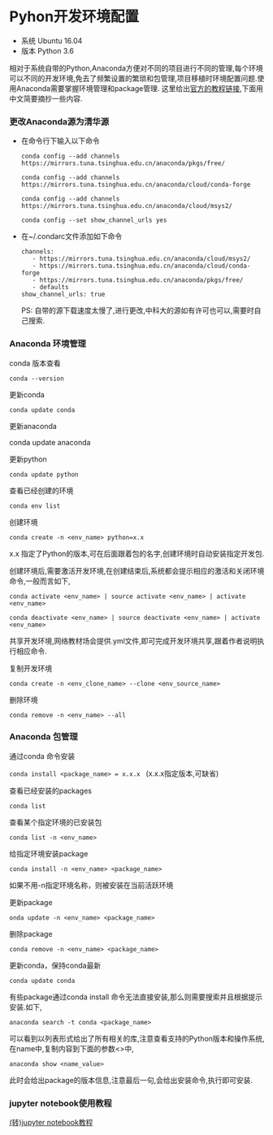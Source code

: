 # Pyhon开发环境配置

* 系统 Ubuntu 16.04
* 版本 Python 3.6

相对于系统自带的Python,Anaconda方便对不同的项目进行不同的管理,每个环境可以不同的开发环境,免去了频繁设置的繁琐和包管理,项目移植时环境配置问题.使用Anaconda需要掌握环境管理和package管理.
这里给出[官方的教程链接](https://docs.conda.io/projects/conda/en/latest/user-guide/tasks/manage-environments.html#specifying-a-location-for-an-environment),下面用中文简要摘抄一些内容.

### 更改Anaconda源为清华源

  
* 在命令行下输入以下命令

  ```conda config --add channels https://mirrors.tuna.tsinghua.edu.cn/anaconda/pkgs/free/```    
  
  ```conda config --add channels https://mirrors.tuna.tsinghua.edu.cn/anaconda/cloud/conda-forge ```
  
  ```conda config --add channels https://mirrors.tuna.tsinghua.edu.cn/anaconda/cloud/msys2/```

  ```conda config --set show_channel_urls yes```
  
* 在~/.condarc文件添加如下命令

  ```
  channels:
     - https://mirrors.tuna.tsinghua.edu.cn/anaconda/cloud/msys2/
     - https://mirrors.tuna.tsinghua.edu.cn/anaconda/cloud/conda-forge
     - https://mirrors.tuna.tsinghua.edu.cn/anaconda/pkgs/free/
     - defaults
  show_channel_urls: true
  ```
    PS:  自带的源下载速度太慢了,进行更改,中科大的源如有许可也可以,需要时自己搜索.


### Anaconda 环境管理

conda 版本查看

```conda --version```

更新conda

```conda update conda```

更新anaconda

conda update anaconda

更新python

```conda update python```

查看已经创建的环境

```conda env list```

创建环境

```conda create -n <env_name> python=x.x```

x.x 指定了Python的版本,可在后面跟着包的名字,创建环境时自动安装指定开发包.

创建环境后,需要激活开发环境,在创建结束后,系统都会提示相应的激活和关闭环境命令,一般而言如下,

```conda activate <env_name> | source activate <env_name> | activate <env_name>```

```conda deactivate <env_name> | source deactivate <env_name> | activate <env_name>```

共享开发环境,网络教材场会提供.yml文件,即可完成开发环境共享,跟着作者说明执行相应命令.

复制开发环境

```conda create -n <env_clone_name> --clone <env_source_name>```

删除环境

```conda remove -n <env_name> --all```

### Anaconda 包管理

通过conda 命令安装

```conda install <package_name> = x.x.x ```
(x.x.x指定版本,可缺省)

查看已经安装的packages

```conda list```

查看某个指定环境的已安装包

```conda list -n <env_name>```

给指定环境安装package

```conda install -n <env_name> <package_name>```

如果不用-n指定环境名称，则被安装在当前活跃环境

更新package

```onda update -n <env_name> <package_name>```

删除package

```conda remove -n <env_name> <package_name>```

更新conda，保持conda最新

```conda update conda```

有些package通过conda install 命令无法直接安装,那么则需要搜索并且根据提示安装.如下,

```anaconda search -t conda <package_name>```

可以看到以列表形式给出了所有相关的库,注意查看支持的Python版本和操作系统,在name中,复制内容到下面的参数<>中,

```anaconda show <name_value>```

此时会给出package的版本信息,注意最后一句,会给出安装命令,执行即可安装.


### jupyter notebook使用教程

[(转)jupyter notebook教程](https://jackpopc.github.io/2019/09/14/jupyter/)
